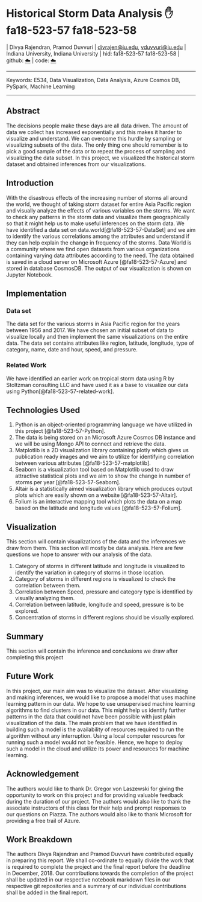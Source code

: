 # Historical Storm Data Analysis :hand: fa18-523-57 fa18-523-58


| Divya Rajendran, Pramod Duvvuri
| divrajen@iu.edu, vduvvuri@iu.edu
| Indiana University, Indiana University
| hid: fa18-523-57 fa18-523-58
| github: [:cloud:](https://github.com/cloudmesh-community/fa18-523-57/blob/master/project-report/report.md)
| code: [:cloud:](https://github.com/cloudmesh-community/fa18-523-57/tree/master/project-code)

---

Keywords: E534, Data Visualization, Data Analysis, Azure Cosmos DB, PySpark, Machine Learning

---

## Abstract

The decisions people make these days are all data driven. The amount of data we collect has increased exponentially and this makes it harder to visualize and understand. We can overcome this hurdle by sampling or visualizing subsets of the data. The only thing one should remember is to pick a good sample of the data or to repeat the process of sampling and visualizing the data subset. In this project, we visualized the historical storm dataset and obtained inferences from our visualizations.


## Introduction

With the disastrous effects of the increasing number of storms all around the world, we thought of taking storm dataset for entire Asia Pacific region and visually analyze the effects of various variables on the storms. We want to check any patterns in the storm data and visualize them geographically so that it might help us to make useful inferences on the storm data. We have identified a data set on data.world[@fa18-523-57-DataSet] and we aim to identify the various correlations among the attributes and understand if they can help explain the change in frequency of the storms. Data World is a community where we find open datasets from various organizations containing varying data attributes according to the need. The data obtained is saved in a cloud server on Microsoft Azure [@fa18-523-57-Azure] and stored in database CosmosDB. The output of our visualization is shown on Jupyter Notebook.


## Implementation

### Data set

The data set for the various storms in Asia Pacific region for the years between 1956 and 2017. We have chosen an initial subset of data to visualize locally and then implement the same visualizations on the entire data. The data set contains attributes like region, latitude, longitude, type of category, name, date and hour, speed, and pressure.

### Related Work

We have identified an earlier work on tropical storm data using R by Stoltzman consulting LLC and have used it as a base to visualize our data using Python[@fa18-523-57-related-work].

## Technologies Used

1. Python is an object-oriented programming language we have utilized in this project [@fa18-523-57-Python].
2. The data is being stored on an Microsoft Azure Cosmos DB instance and we will be using Mongo API to connect and retrieve the data.
3. Matplotlib is a 2D visualization library containing plotly which gives us publication ready images and we aim to utilize for identifying correlation between various attributes [@fa18-523-57-matplotlib].
4. Seaborn is a visualization tool based on Matplotlib used to draw attractive statistical plots and we aim to show the change in number of storms per year [@fa18-523-57-Seaborn].
5. Altair is a statistically aimed visualization library which produces output plots which are easily shown on a website [@fa18-523-57-Altair].
6. Folium is an interactive mapping tool which plots the data on a map based on the latitude and longitude values [@fa18-523-57-Folium].

## Visualization

This section will contain visualizations of the data and the inferences we draw from them. This section will mostly be data analysis. Here are few questions we hope to answer with our analysis of the data.

1. Category of storms in different latitude and longitude is visualized to identify the variation in category of storms in those location.
2. Category of storms in different regions is visualized to check the correlation between them.
3. Correlation between Speed, pressure and category type is identified by visually analyzing them.
4. Correlation between latitude, longitude and speed, pressure is to be explored.
5. Concentration of storms in different regions should be visually explored.

## Summary

This section will contain the inference and conclusions we draw after completing this project

## Future Work

In this project, our main aim was to visualize the dataset. After visualizing and making inferences, we would like to propose a model that uses machine learning pattern in our data. We hope to use unsupervised machine learning algorithms to find clusters in our data. This might help us identify further patterns in the data that could not have been possible with just plain visualization of the data. The main problem that we have identified in building such a model is the availability of resources required to run the algorithm without any interruption. Using a local computer resources for running such a model would not be feasible. Hence, we hope to deploy such a model in the cloud and utilize its power and resources for machine learning.

## Acknowledgement

The authors would like to thank Dr. Gregor von Laszewski for giving the opportunity to work on this project and for providing valuable feedback during the duration of our project. The authors would also like to thank the associate instructors of this class for their help and prompt responses to our questions on Piazza. The authors would also like to thank Microsoft for providing a free trail of Azure.

## Work Breakdown

The authors Divya Rajendran and Pramod Duvvuri have contributed equally in preparing this report. We shall co-ordinate to equally divide the work that is required to complete the project and the final report before the deadline in December, 2018. Our contributions towards the completion of the project shall be updated in our respective notebook markdown files in our respective git repositories and a summary of our individual contributions shall be added in the final report.
